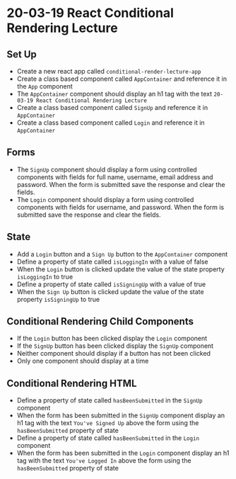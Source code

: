 # 20-03-19 React Conditional Rendering Lecture

## Set Up
- Create a new react app called `conditional-render-lecture-app`
- Create a class based component called `AppContainer` and reference it in the `App` component
- The `AppContainer` component should display an h1 tag with the text `20-03-19 React Conditional Rendering Lecture`
- Create a class based component called `SignUp` and reference it in `AppContainer`
- Create a class based component called `Login` and reference it in `AppContainer`

## Forms
- The `SignUp` component should display a form using controlled components with fields for full name, username, email address and password. When the form is submitted save the response and clear the fields.
- The `Login` component should display a form using controlled components with fields for username, and password. When the form is submitted save the response and clear the fields.

## State
- Add a `Login` button and a `Sign Up` button to the `AppContainer` component
- Define a property of state called `isLoggingIn` with a value of false
- When the `Login` button is clicked update the value of the state property `isLoggingIn` to true
- Define a property of state called `isSigningUp` with a value of true
- When the `Sign Up` button is clicked update the value of the state property `isSigningUp` to true

## Conditional Rendering Child Components
- If the `Login` button has been clicked display the `Login` component
- If the `SignUp` button has been clicked display the `SignUp` component
- Neither component should display if a button has not been clicked
- Only one component should display at a time

## Conditional Rendering HTML
- Define a property of state called `hasBeenSubmitted` in the `SignUp` component
- When the form has been submitted in the `SignUp` component display an h1 tag with the text `You've Signed Up` above the form using the `hasBeenSubmitted` property of state
- Define a property of state called `hasBeenSubmitted` in the `Login` component
- When the form has been submitted in the `Login` component display an h1 tag with the text `You've Logged In` above the form using the `hasBeenSubmitted` property of state
